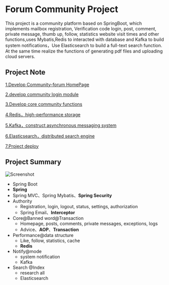 # Forum Community Project

This project is a community platform based on SpringBoot, which implements mailbox registration,
Verification code login, post, comment, private message, thumb up, follow, statistics website visit times and other functions,uses
Mybatis,Redis to interacted with database and Kafka to build system notifications，Use Elasticsearch to build a full-text search function. At the same time realize the functions of generating pdf files and uploading cloud servers.

## Project Note

[1.Develop Community-forum HomePage](./note/chapter1.md) 

[2.develop community login module](./note/chapter2.md)

[3.Develop core community functions](./note/chapter3.md) 

[4.Redis，high-performance storage](./note/chapter4.md) 

[5.Kafka，construct asynchronous messaging system](./note/chapter5.md)

[6.Elasticsearch，distributed search engine](./note/chapter6.md) 

[7.Project deploy](Documents/community/note/chapter7.md)

## Project Summary
![Screenshot](homepage.png)
* Spring Boot
* **Spring**
* Spring MVC、Spring Mybatis、**Spring Security**
* Authority
  * Registration, login, logout, status, settings, authorization
  * Spring Email、**Interceptor**
* Core@Banned word@Transaction
  * Homepage, posts, comments, private messages, exceptions, logs
  * Advice、**AOP**、**Transaction**
* Performance@data structure
  * Like, follow, statistics, cache
  * **Redis**
* Notify@mode
  * system notification
  * Kafka
* Search @Index
  * research all
  * Elasticsearch



